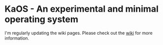 # KaOS - An experimental and minimal operating system

I'm regularly updating the wiki pages. Please check out the [wiki](https://github.com/triforce930/KaOS/wiki) for more information.
